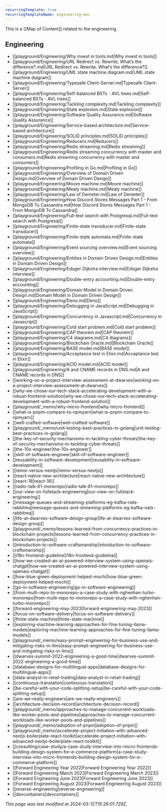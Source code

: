 ```yaml
---
recurringTemplate: true
recurringTemplateName: engineering-moc
---
```


This is a [[Map of Content]] related to the engineering.

## Engineering
- [[playground/Engineering/Why invest in tools.md|Why invest in tools]]
- [[playground/Engineering/URL Redirect vs. Rewrite; What’s the difference?.md|URL Redirect vs. Rewrite; What’s the difference?]]
- [[playground/Engineering/UML state machine diagram.md|UML state machine diagram]]
- [[playground/Engineering/Typesafe Client-Server.md|Typesafe Client-Server]]
- [[playground/Engineering/Self-balanced BSTs - AVL trees.md|Self-balanced BSTs - AVL trees]]
- [[playground/Engineering/Tackling complexity.md|Tackling complexity]]
- [[playground/Engineering/State explosion.md|State explosion]]
- [[playground/Engineering/Software Quality Assurance.md|Software Quality Assurance]]
- [[playground/Engineering/Service-based architecture.md|Service-based architecture]]
- [[playground/Engineering/SOLID principles.md|SOLID principles]]
- [[playground/Engineering/Reducers.md|Reducers]]
- [[playground/Engineering/Redis streaming.md|Redis streaming]]
- [[playground/Engineering/Redis streaming concurrency with master and consumers.md|Redis streaming concurrency with master and consumers]]
- [[playground/Engineering/Profiling in Go.md|Profiling in Go]]
- [[playground/Engineering/Overview of Domain Driven Design.md|Overview of Domain Driven Design]]
- [[playground/Engineering/Moore machine.md|Moore machine]]
- [[playground/Engineering/Mealy machine.md|Mealy machine]]
- [[playground/Engineering/Law of Demeter.md|Law of Demeter]]
- [[playground/Engineering/How Discord Stores Messages  Part 1 - From MongoDB To Cassandra.md|How Discord Stores Messages  Part 1 - From MongoDB To Cassandra]]
- [[playground/Engineering/Full-text search with Postgresql.md|Full-text search with Postgresql]]
- [[playground/Engineering/Finite-state transducer.md|Finite-state transducer]]
- [[playground/Engineering/Finite-state automata.md|Finite-state automata]]
- [[playground/Engineering/Event sourcing overview.md|Event sourcing overview]]
- [[playground/Engineering/Entities in Domain Driven Design.md|Entities in Domain Driven Design]]
- [[playground/Engineering/Edsger Dijkstra interview.md|Edsger Dijkstra interview]]
- [[playground/Engineering/Double-entry accounting.md|Double-entry accounting]]
- [[playground/Engineering/Domain Model in Domain Driven Design.md|Domain Model in Domain Driven Design]]
- [[playground/Engineering/Deno.md|Deno]]
- [[playground/Engineering/Debugging in JavaScript.md|Debugging in JavaScript]]
- [[playground/Engineering/Concurrency in Javascript.md|Concurrency in Javascript]]
- [[playground/Engineering/Cold start problem.md|Cold start problem]]
- [[playground/Engineering/CAP theorem.md|CAP theorem]]
- [[playground/Engineering/C4 diagrams.md|C4 diagrams]]
- [[playground/Engineering/Blockchain Oracle.md|Blockchain Oracle]]
- [[playground/Engineering/BASE model.md|BASE model]]
- [[playground/Engineering/Acceptance test in Elixir.md|Acceptance test in Elixir]]
- [[playground/Engineering/ACID model.md|ACID model]]
- [[playground/Engineering/A and CNAME records in DNS.md|A and CNAME records in DNS]]
- [[working-on-a-project-interview-assessment-at-dwarves|working-on-a-project-interview-assessment-at-dwarves]]
- [[why-we-chose-our-tech-stack-accelerating-development-with-a-robust-frontend-solution|why-we-chose-our-tech-stack-accelerating-development-with-a-robust-frontend-solution]]
- [[playground/_memo/why-micro-frontend|why-micro-frontend]]
- [[what-is-pnpm-compare-to-npmyarn|what-is-pnpm-compare-to-npmyarn]]
- [[well-crafted-software|well-crafted-software]]
- [[playground/_memo/unit-testing-best-practices-in-golang|unit-testing-best-practices-in-golang]]
- [[the-key-of-security-mechanisms-in-tackling-cyber-threats|the-key-of-security-mechanisms-in-tackling-cyber-threats]]
- [[the-10x-engineer|the-10x-engineer]]
- [[skill-of-software-engineer|skill-of-software-engineer]]
- [[reusability-in-software-development|reusability-in-software-development]]
- [[remix-versus-nextjs|remix-versus-nextjs]]
- [[react-native-new-architecture|react-native-new-architecture]]
- [[react-18|react-18]]
- [[radio-talk-61-monorepo|radio-talk-61-monorepo]]
- [[our-view-on-fullstack-engineering|our-view-on-fullstack-engineering]]
- [[message-queues-and-streaming-platforms-eg-kafka-nats-rabbitmq|message-queues-and-streaming-platforms-eg-kafka-nats-rabbitmq]]
- [[life-at-dwarves-software-design-group|life-at-dwarves-software-design-group]]
- [[playground/_memo/lessons-learned-from-concurrency-practices-in-blockchain-projects|lessons-learned-from-concurrency-practices-in-blockchain-projects]]
- [[introduction-to-software-craftsmanship|introduction-to-software-craftsmanship]]
- [[i18n-frontend-guideline|i18n-frontend-guideline]]
- [[how-we-created-an-ai-powered-interview-system-using-openais-chatgpt|how-we-created-an-ai-powered-interview-system-using-openais-chatgpt]]
- [[how-blue-green-deployment-helped-mochi|how-blue-green-deployment-helped-mochi]]
- [[go-in-software-engineering|go-in-software-engineering]]
- [[from-multi-repo-to-monorepo-a-case-study-with-nghenhan-turbo-monorepo|from-multi-repo-to-monorepo-a-case-study-with-nghenhan-turbo-monorepo]]
- [[forward-engineering-may-2023|forward-engineering-may-2023]]
- [[focus-on-software-delivery|focus-on-software-delivery]]
- [[finite-state-machine|finite-state-machine]]
- [[exploring-machine-learning-approaches-for-fine-tuning-llama-models|exploring-machine-learning-approaches-for-fine-tuning-llama-models]]
- [[playground/_memo/easy-prompt-engineering-for-business-use-and-mitigating-risks-in-llms|easy-prompt-engineering-for-business-use-and-mitigating-risks-in-llms]]
- [[dwarves-summit-2022-engineering-a-good-time|dwarves-summit-2022-engineering-a-good-time]]
- [[database-designs-for-multilingual-apps|database-designs-for-multilingual-apps]]
- [[data-analyst-in-retail-trading|data-analyst-in-retail-trading]]
- [[continuous-translation|continuous-translation]]
- [[be-careful-with-your-code-splitting-setup|be-careful-with-your-code-splitting-setup]]
- [[are-we-really-engineers|are-we-really-engineers]]
- [[architecture-decision-record|architecture-decision-record]]
- [[playground/_memo/approaches-to-manage-concurrent-workloads-like-worker-pools-and-pipelines|approaches-to-manage-concurrent-workloads-like-worker-pools-and-pipelines]]
- [[playground/_memo/adoption-of-pnpm|adoption-of-pnpm]]
- [[playground/_memo/accelerate-project-initiation-with-advanced-nextjs-boilerplate-react-toolkit|accelerate-project-initiation-with-advanced-nextjs-boilerplate-react-toolkit]]
- [[consulting/case-study/a-case-study-interview-into-micro-frontends-building-design-system-for-e-commerce-platform|a-case-study-interview-into-micro-frontends-building-design-system-for-e-commerce-platform]]
- [[Forward Engineering Year 2022|Forward Engineering Year 2022]]
- [[Forward Engineering March 2023|Forward Engineering March 2023]]
- [[Forward Engineering June 2023|Forward Engineering June 2023]]
- [[Forward Engineering August 2023|Forward Engineering August 2023]]
- [[reverse-engineering|reverse-engineering]]
- [[devcontainers|devcontainers]]

*This page was last modified at 2024-03-12T15:26:01.729Z*.
